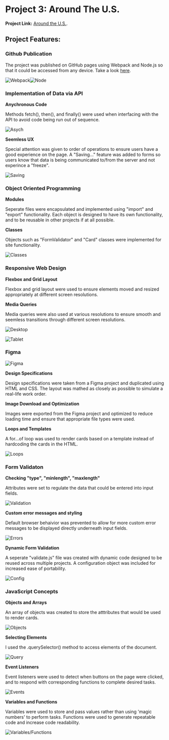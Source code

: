 # Project 3: Around The U.S.

**Project Link:** [Around the U.S.](https://davidmiles1925.github.io/se_project_aroundtheus/).

## Project Features:

### Github Publication

The project was published on GitHub pages using Webpack and Node.js so that it could be accessed from any device. Take a look [here](https://davidmiles1925.github.io/se_project_aroundtheus/).

![Webpack](.src/images/readme_webpack.svg)![Node](.src/images/readme_node.svg)

### Implementation of Data via API

**Anychronous Code**

Methods fetch\(\), then\(\), and finally\(\) were used when interfacing with the API to avoid code being run out of sequence.

![Asych](.src/images/readme_async.png)

**Seemless UX**

Special attention was given to order of operations to ensure users have a good experience on the page. A "Saving..." feature was added to forms so users know that data is being communicated to/from the server and not experince a "freeze".

![Saving](.src/images/readme_saving.png)

### Object Oriented Programming

**Modules**

Seperate files were encapsulated and implemented using "import" and "export" functionality. Each object is designed to have its own functionality, and to be reusable in other projects if at all possible.

**Classes**

Objects such as "FormValidator" and "Card" classes were implemented for site functionality.

![Classes](./src/images/readme_classes.png)

### Responsive Web Design

**Flexbox and Grid Layout**

Flexbox and grid layout were used to ensure elements moved and resized appropriately at different screen resolutions.

**Media Queries**

Media queries were also used at various resolutions to ensure smooth and seemless transitions through different screen resolutions.

![Desktop](./src/images/readme_full-resolution.png)

![Tablet](./src/images/readme_768-resolution.png)

### Figma

![Figma](./src/images/readme_figma-logo.png)

**Design Specifications**

Design specifications were taken from a Figma project and duplicated using HTML and CSS. The layout was mathed as closely as possible to simulate a real-life work order.

**Image Download and Optimization**

Images were exported from the Figma project and optimized to reduce loading time and ensure that appropriate file types were used.

**Loops and Templates**

A for...of loop was used to render cards based on a template instead of hardcoding the cards in the HTML.

![Loops](./src/images/readme_loops.png)

### Form Validaton

**Checking "type", "minlength", "maxlength"**

Attributes were set to regulate the data that could be entered into input fields.

![Validation](./src/images/readme_input-validation.png)

**Custom error messages and styling**

Default browser behaivior was prevented to allow for more custom error messages to be displayed directly underneath input fields.

![Errors](./src/images/readme_error-messages.png)

**Dynamic Form Validation**

A seperate "validate.js" file was created with dynamic code designed to be reused across multiple projects. A configuration object was included for increased ease of portability.

![Config](./src/images/readme_config.png)

### JavaScript Concepts

**Objects and Arrays**

An array of objects was created to store the atttributes that would be used to render cards.

![Objects](./src/images/readme_objects.png)

**Selecting Elements**

I used the .querySelector() method to access elements of the document.

![Query](./src/images/readme_querySelector.png)

**Event Listeners**

Event listeners were used to detect when buttons on the page were clicked, and to respond with corresponding functions to complete desired tasks.

![Events](./src/images/readme_events.png)

**Variables and Functions**

Variables were used to store and pass values rather than using 'magic numbers' to perform tasks. Functions were used to generate repeatable code and increase code readability.

![Variables/Functions](./src/images/readme_variables_and_functions.png)
